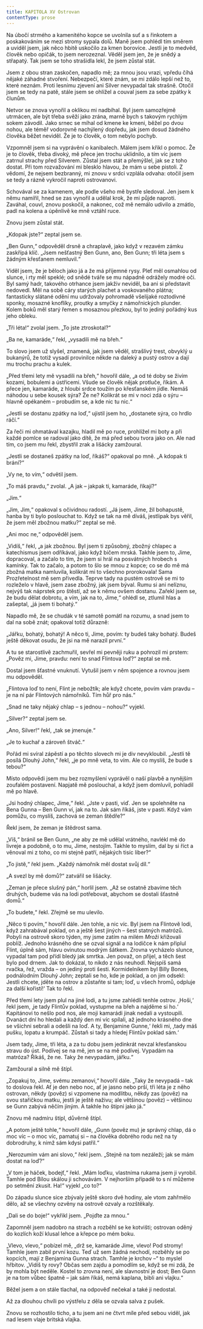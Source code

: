 ```yaml
---
title: KAPITOLA XV Ostrovan
contentType: prose
---
```


<section>

Na úbočí strmého a kamenitého kopce se uvolnila suť a s řinkotem a poskakováním se mezi stromy sypala dolů. Maně jsem pohlédl tím směrem a uviděl jsem, jak něco hbitě uskočilo za kmen borovice. Jestli je to medvěd, člověk nebo opičák, to jsem nerozeznal. Věděl jsem jen, že je snědý a střapatý. Tak jsem se toho strašidla lekl, že jsem zůstal stát.

Jsem z obou stran zaskočen, napadlo mě; za mnou jsou vrazi, vpředu číhá nějaké záhadné stvoření. Nebezpečí, které znám, se mi zdálo lepší než to, které neznám. Proti lesnímu zjevení ani Silver nevypadal tak strašně. Otočil jsem se tedy na patě, stále jsem se ohlížel a couval jsem za sebe zpátky k člunům.

Netvor se znova vynořil a oklikou mi nadbíhal. Byl jsem samozřejmě utrmácen, ale být třeba svěží jako zrána, marně bych s takovým rychlým sokem závodil. Jako srnec se míhal od kmene ke kmeni, běžel po dvou nohou, ale téměř vodorovně nachýlený dopředu, jak jsem dosud žádného člověka běžet neviděl. Že je to člověk, o tom nebylo pochyb.

Vzpomněl jsem si na vyprávění o kanibalech. Málem jsem křikl o pomoc. Že je to člověk, třeba divoký, mě přece jen trochu uklidnilo, a tím víc jsem zatrnul strachy před Silverem. Zůstal jsem stát a přemýšlel, jak se z toho dostat. Při tom rozvažování mi blesklo hlavou, že mám u sebe pistoli. Z vědomí, že nejsem bezbranný, mi znovu v srdci vzplála odvaha: otočil jsem se tedy a rázně vykročil naproti ostrovanovi.

Schovával se za kamenem, ale podle všeho mě bystře sledoval. Jen jsem k němu namířil, hned se zas vynořil a udělal krok, že mi půjde naproti. Zaváhal, couvl, znovu poskočil, a nakonec, což mě nemálo udivilo a zmátlo, padl na kolena a úpěnlivě ke mně vztáhl ruce.

Znovu jsem zůstal stát.

„Kdopak jste?“ zeptal jsem se.

„Ben Gunn,“ odpověděl drsně a chraplavě, jako když v rezavém zámku zaskřípá klíč. „Jsem nešťastný Ben Gunn, ano, Ben Gunn; tři léta jsem s žádným křesťanem nemluvil.“

Viděl jsem, že je běloch jako já a že má příjemné rysy. Pleť měl osmahlou od slunce, i rty měl speklé; od snědé tváře se mu nápadně odrážely modré oči. Byl samý hadr, takového otrhance jsem jakživ neviděl, ba ani si představit nedovedl. Měl na sobě cáry starých plachet a voskovaného plátna; fantasticky slátané odění mu udržovaly pohromadě všelijaké roztodivné sponky, mosazné knoflíky, proutky a smyčky z námořnických plunder. Kolem boků měl starý řemen s mosaznou přezkou, byl to jediný pořádný kus jeho obleku.

„Tři léta!“ zvolal jsem. „To jste ztroskotal?“

„Ba ne, kamaráde,“ řekl, „vysadili mě na břeh.“

To slovo jsem už slyšel, znamená, jak jsem věděl, strašlivý trest, obvyklý u bukanýrů, že totiž vysadí provinilce někde na daleký a pustý ostrov a dají mu trochu prachu a kulek.

„Před třemi lety mě vysadili na břeh,“ hovořil dále, „a od té doby se živím kozami, bobulemi a ústřicemi. Všude se člověk nějak protluče, říkám. A přece jen, kamaráde, z hloubi srdce toužím po křesťanském jídle. Nemáš náhodou u sebe kousek sýra? Že ne? Kolikrát se mi v noci zdá o sýru – hlavně opékaném – probudím se, a kde nic tu nic.“

„Jestli se dostanu zpátky na loď,“ ujistil jsem ho, „dostanete sýra, co hrdlo ráčí.“

Za řeči mi ohmatával kazajku, hladil mě po ruce, prohlížel mi boty a při každé pomlce se radoval jako dítě, že má před sebou tvora jako on. Ale nad tím, co jsem mu řekl, zbystřil zrak a lišácky zamžoural.

„Jestli se dostaneš zpátky na loď, říkáš?“ opakoval po mně. „A kdopak ti brání?“

„Vy ne, to vím,“ odvětil jsem.

„To máš pravdu,“ zvolal. „A jak – jakpak ti, kamaráde, říkají?“

„Jim.“

„Jim, Jim,“ opakoval s očividnou radostí. „Já jsem, Jime, žil bohapustě, hanba by ti bylo poslouchat to. Když se tak na mě díváš, jestlipak bys věřil, že jsem měl zbožnou matku?“ zeptal se mě.

„Ani moc ne,“ odpověděl jsem.

„Vidíš,“ řekl, „a jak zbožnou. Byl jsem ti způsobný, zbožný chlapec a katechismus jsem odříkával, jako když bičem mrská. Takhle jsem to, Jime, dopracoval, a začalo to tím, že jsem si hrál na posvátných hrobech s kamínky. Tak to začalo, a potom to šlo se mnou z kopce; co se do mě má zbožná matka namluvila, kolikrát mi to všechno prorokovala! Sama Prozřetelnost mě sem přivedla. Teprve tady na pustém ostrově se mi to rozleželo v hlavě, jsem zase zbožný, jak jsem býval. Rumu si ani nelíznu, nejvýš tak náprstek pro štěstí, až se k němu ovšem dostanu. Zařekl jsem se, že budu dělat dobrotu, a vím, jak na to, Jime,“ ohlédl se, ztlumil hlas a zašeptal, „já jsem ti bohatý.“

Napadlo mě, že se chudák v té samotě pomátl na rozumu, a snad jsem to dal na sobě znát; opakoval totiž důrazně:

„Jářku, bohatý, bohatý! A něco ti, Jime, povím: ty budeš taky bohatý. Budeš ještě děkovat osudu, že jsi na mě narazil první.“

A tu se starostlivě zachmuřil, sevřel mi pevněji ruku a pohrozil mi prstem: „Pověz mi, Jime, pravdu: není to snad Flintova loď?“ zeptal se mě.

Dostal jsem šťastné vnuknutí. Vytušil jsem v něm spojence a rovnou jsem mu odpověděl.

„Flintova loď to není, Flint je nebožtík; ale když chcete, povím vám pravdu – je na ní pár Flintových námořníků. Tím hůř pro nás.“

„Snad ne taky nějaký chlap – s jednou – nohou?“ vyjekl.

„Silver?“ zeptal jsem se.

„Ano, Silver!“ řekl, „tak se jmenuje.“

„Je to kuchař a zároveň štváč.“

Pořád mi svíral zápěstí a po těchto slovech mi je div nevykloubil. „Jestli tě posílá Dlouhý John,“ řekl, „je po mně veta, to vím. Ale co myslíš, že bude s tebou?“

Místo odpovědi jsem mu bez rozmyšlení vyprávěl o naší plavbě a nynějším zoufalém postavení. Napjatě mě poslouchal, a když jsem domluvil, pohladil mě po hlavě.

„Jsi hodný chlapec, Jime,“ řekl. „Jste v pasti, viď. Jen se spolehněte na Bena Gunna – Ben Gunn ví, jak na to. Jak sám říkáš, jste v pasti. Když vám pomůžu, co myslíš, zachová se zeman štědře?“

Řekl jsem, že zeman je štědrost sama.

„Víš,“ bránil se Ben Gunn, „ne aby ze mě udělal vrátného, navlékl mě do livreje a podobně, o to mu, Jime, nestojím. Takhle to myslím, dal by si říct a věnoval mi z toho, co mi stejně patří, nějakých tisíc liber?“

„To jistě,“ řekl jsem. „Každý námořník měl dostat svůj díl.“

„A svezl by mě domů?“ zatvářil se lišácky.

„Zeman je přece slušný pán,“ horlil jsem. „Až se ostatně zbavíme těch druhých, budeme vás na lodi potřebovat, abychom se dostali šťastně domů.“

„To budete,“ řekl. Zřejmě se mu ulevilo.

„Něco ti povím,“ hovořil dále. Jen tohle, a nic víc. Byl jsem na Flintově lodi, když zahrabával poklad, on a ještě šest jiných – šest statných matrózů. Pobyli na ostrově skoro týden, my jsme zatím na milém _Mroži_ křižovali poblíž. Jednoho krásného dne se ozval signál a na lodičce k nám připlul Flint, úplně sám, hlavu ovinutou modrým šátkem. Zrovna vycházelo slunce, vypadal tam pod přídí bledý jak smrtka. Jen považ, on přijel, a těch šest bylo pod drnem. Jak to dokázal, to nikdo z nás neuhodl. Nejspíš samá rvačka, řež, vražda – on jediný proti šesti. Kormidelníkem byl Billy Bones, podnálodním Dlouhý John; zeptali se ho, kde je poklad, a on jim odsekl: Jestli chcete, jděte na ostrov a zůstaňte si tam; loď, u všech hromů, odpluje za další kořistí!‘ Tak to řekl.

Před třemi lety jsem plul na jiné lodi, a tu jsme zahlédli tenhle ostrov. ‚Hoši,‘ řekl jsem, ‚je tady Flintův poklad, vystupme na břeh a najděme si ho.‘ Kapitánovi to nešlo pod nos, ale moji kamarádi jinak nedali a vystoupili. Dvanáct dní ho hledali a každý den mi víc spílali, až jednoho krásného dne se všichni sebrali a odešli na loď. A ty, Benjamine Gunne,‘ řekli mi, ‚tady máš pušku, lopatu a krumpáč. Zůstaň si tady a hledej Flintův poklad sám.‘

Jsem tady, Jime, tři léta, a za tu dobu jsem jedinkrát nevzal křesťanskou stravu do úst. Podívej se na mě, jen se na mě podívej. Vypadám na matróza? Říkáš, že ne. Taky že nevypadám, jářku.“

Zamžoural a silně mě štípl.

„Zopakuj to, Jime, svému zemanovi,“ hovořil dále. „Taky že nevypadá – tak to doslova řekl. Ať je den nebo noc, ať je jasno nebo prší, tři léta je z něho ostrovan, někdy (pověz) si vzpomene na modlitbu, někdy zas (pověz) na svou stařičkou matku, jestli je ještě naživu; ale většinou (pověz) – většinou se Gunn zabývá něčím jiným. A takhle ho štípni jako já.“

Znovu mě nadmíru štípl, důvěrně štípl.

„A potom ještě tohle,“ hovořil dále, „Gunn (pověz mu) je správný chlap, dá o moc víc – o moc víc, pamatuj si – na člověka dobrého rodu než na ty dobrodruhy, k nimž sám kdysi patřil.“

„Nerozumím vám ani slovo,“ řekl jsem. „Stejně na tom nezáleží; jak se mám dostat na loď?“

„V tom je háček, bodejť,“ řekl. „Mám loďku, vlastníma rukama jsem ji vyrobil. Tamhle pod Bílou skálou ji schovávám. V nejhorším případě to s ní můžeme po setmění zkusit. Ha!“ vyjekl „co to?“

Do západu slunce sice zbývaly ještě skoro dvě hodiny, ale vtom zahřmělo dělo, až se všechny ozvěny na ostrově ozvaly a rozštěkaly.

„Dali se do boje!“ vykřikl jsem. „Pojďte za mnou.“

Zapomněl jsem nadobro na strach a rozběhl se ke kotvišti; ostrovan oděný do kozlích koží klusal lehce a křepce po mém boku.

„Vlevo, vlevo,“ pobízel mě, „drž se, kamaráde Jime, vlevo! Pod stromy! Tamhle jsem zabil první kozu. Teď už sem žádná nechodí, rozběhly se po kopcích, mají z Benjamina Gunna strach. Tamhle je krchov –“ to myslel hřbitov. „Vidíš ty rovy? Občas sem zajdu a pomodlím se, když se mi zdá, že by mohla být neděle. Kostel to zrovna není, ale slavnostní je dost; Ben Gunn je na tom vůbec špatně – jak sám říkáš, nemá kaplana, bibli ani vlajku.“

Běžel jsem a on stále tlachal, na odpověď nečekal a také ji nedostal.

Až za dlouhou chvíli po výstřelu z děla se ozvala salva z pušek.

Znovu se rozhostilo ticho, a tu jsem ani ne čtvrt míle před sebou viděl, jak nad lesem vlaje britská vlajka.

</section>

[^1]: Matróz – námořník. _Pozn. red._

[^2]: Klnout – klít, nadávat. _Pozn. red._

[^3]: Švadronit – rychle drmolivě mluvit. _Pozn. red._

[^4]: Sešlý, vetchý. _Pozn. red._

[^5]: Smotaný žvýkací tabák. _Pozn. red._

[^6]: Nádoba na uchovávání troudu, tj. suché, snadno zápalné látky. _Pozn. red._

[^7]: Přístroj k určování místa podle polohy hvězd. _Pozn. red._

[^8]: Kyvadlové hodiny. _Pozn. red._

[^9]: Dovětek, dodatek. _Pozn. red._

[^10]: Kloun – mohutná špičatá zbraň umístěná pod čarou ponoru na přídi. Svým hrotem sloužila k proražení boku nepřátelské lodi. _Pozn. red._

[^11]: Šalupa – dlouhý člun určený k dopravě mezi kotvící lodí a břehem. _Pozn. red._

[^12]: Staré přísloví (15. stol.), „kdo chodí kolem močálu, bažiny, ten se nachladí“, tj. nelze jednat nečestně bez následků. _Pozn. red._

[^13]: Parduna – součást pevného lanoví, zadní a postranní lano slouží k výstuze stěžňů a čnělek. _Pozn. red._

[^14]: Jola – otevřený sportovní člun s plachtami. _Pozn. red._

[^15]: Zábradlí, ohrazení. _Pozn. red._

[^16]: Brzo bylo vzbouřenců jen osm, námořník ze škuneru, postřelený panem Trelawneyem, ještě ten večer zranění podlehl. Ti, co zůstali, se to ovšem dověděli až později.

[^17]: Kosatka – trojúhelníková plachta nad přídí lodi. _Pozn. red._

[^18]: Stěh – lano spojující stěžeň s trupem a zajišťující jeho lepší stabilitu. _Pozn. red_.

[^19]: Fidibus – papírovýsmotek, jímž se podpaluje dýmka nebo svíčka. _Pozn. red_.

[^20]: Cvičit na povel. _Pozn. red_.

[^21]: Mlýnské kameny. _Pozn. red._
